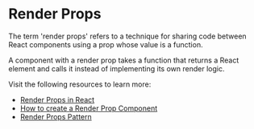 # Render Props

The term 'render props' refers to a technique for sharing code between React components using a prop whose value is a function.

A component with a render prop takes a function that returns a React element and calls it instead of implementing its own render logic.

Visit the following resources to learn more:

- [Render Props in React](https://react.dev/learn/passing-props-to-a-component)
- [How to create a Render Prop Component](https://www.robinwieruch.de/react-render-props/)
- [Render Props Pattern](https://www.patterns.dev/posts/render-props-pattern/)